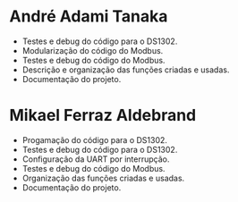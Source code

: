 # André Adami Tanaka
- Testes e debug do código para o DS1302.
- Modularização do código do Modbus.
- Testes e debug do código do Modbus.
- Descrição e organização das funções criadas e usadas.
- Documentação do projeto.

# Mikael Ferraz Aldebrand
- Progamação do código para o DS1302.
- Testes e debug do código para o DS1302.
- Configuração da UART por interrupção.
- Testes e debug do código do Modbus.
- Organização das funções criadas e usadas.
- Documentação do projeto.